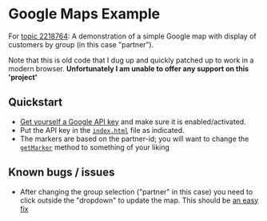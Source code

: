 # Google Maps Example
For [topic 2218764](https://gathering.tweakers.net/forum/list_messages/2218764): A demonstration of a simple Google map with display of customers by group (in this case "partner").

Note that this is old code that I dug up and quickly patched up to work in a modern browser. **Unfortunately I am unable to offer any support on this 'project'**

## Quickstart

* [Get yourself a Google API key](https://developers.google.com/maps/documentation/javascript/get-api-key) and make sure it is enabled/activated.
* Put the API key in the [`index.html`](https://github.com/RobThree/MapsExample/blob/3a40d2d378f258ca448222b01f2104201fb471b6/index.html#L11) file as indicated.
* The markers are based on the partner-id; you will want to change the [`getMarker`](https://github.com/RobThree/MapsExample/blob/3a40d2d378f258ca448222b01f2104201fb471b6/index.html#L207) method to something of your liking

## Known bugs / issues

* After changing the group selection ("partner" in this case) you need to click outside the "dropdown" to update the map. This should be [an easy fix](https://github.com/RobThree/MapsExample/blob/3a40d2d378f258ca448222b01f2104201fb471b6/index.html#L281)
